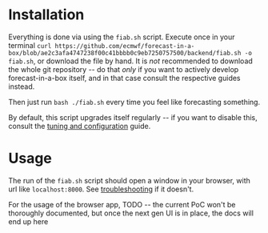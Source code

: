 # Installation

Everything is done via using the `fiab.sh` script.
Execute once in your terminal `curl https://github.com/ecmwf/forecast-in-a-box/blob/ae2c3afa4747238f00c41bbbb0c9eb7250757500/backend/fiab.sh -o fiab.sh`, or download the file by hand.
It is *not* recommended to download the whole git repository -- do that _only_ if you want to actively develop forecast-in-a-box itself, and in that case consult the respective guides instead.

Then just run `bash ./fiab.sh` every time you feel like forecasting something.

By default, this script upgrades itself regularly -- if you want to disable this, consult the [tuning and configuration](tuningAndConfiguration.md) guide.

# Usage
The run of the `fiab.sh` script should open a window in your browser, with url like `localhost:8000`.
See [troubleshooting](troubleshooting.md) if it doesn't.

For the usage of the browser app, TODO -- the current PoC won't be thoroughly documented, but once the next gen UI is in place, the docs will end up here
